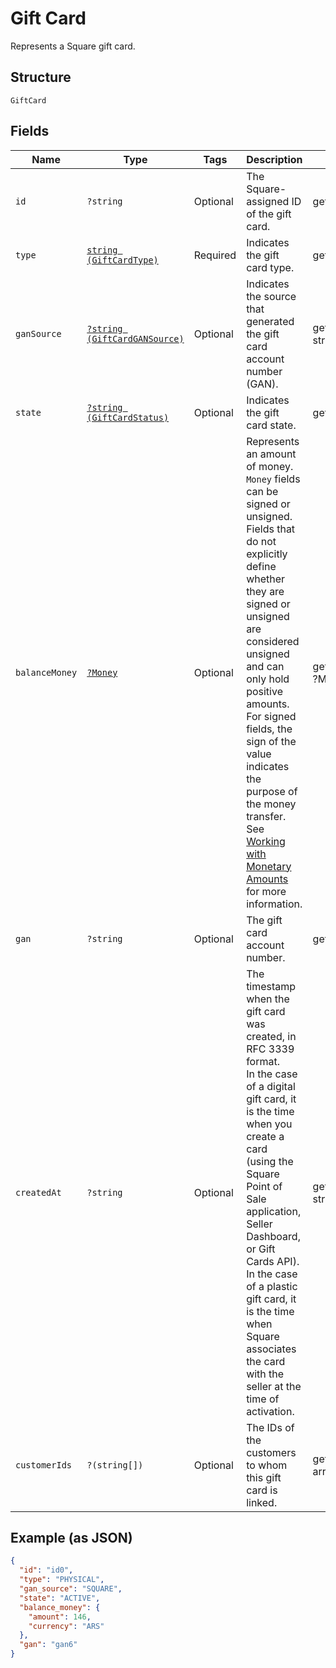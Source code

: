 
# Gift Card

Represents a Square gift card.

## Structure

`GiftCard`

## Fields

| Name | Type | Tags | Description | Getter | Setter |
|  --- | --- | --- | --- | --- | --- |
| `id` | `?string` | Optional | The Square-assigned ID of the gift card. | getId(): ?string | setId(?string id): void |
| `type` | [`string (GiftCardType)`](../../doc/models/gift-card-type.md) | Required | Indicates the gift card type. | getType(): string | setType(string type): void |
| `ganSource` | [`?string (GiftCardGANSource)`](../../doc/models/gift-card-gan-source.md) | Optional | Indicates the source that generated the gift card<br>account number (GAN). | getGanSource(): ?string | setGanSource(?string ganSource): void |
| `state` | [`?string (GiftCardStatus)`](../../doc/models/gift-card-status.md) | Optional | Indicates the gift card state. | getState(): ?string | setState(?string state): void |
| `balanceMoney` | [`?Money`](../../doc/models/money.md) | Optional | Represents an amount of money. `Money` fields can be signed or unsigned.<br>Fields that do not explicitly define whether they are signed or unsigned are<br>considered unsigned and can only hold positive amounts. For signed fields, the<br>sign of the value indicates the purpose of the money transfer. See<br>[Working with Monetary Amounts](https://developer.squareup.com/docs/build-basics/working-with-monetary-amounts)<br>for more information. | getBalanceMoney(): ?Money | setBalanceMoney(?Money balanceMoney): void |
| `gan` | `?string` | Optional | The gift card account number. | getGan(): ?string | setGan(?string gan): void |
| `createdAt` | `?string` | Optional | The timestamp when the gift card was created, in RFC 3339 format.<br>In the case of a digital gift card, it is the time when you create a card<br>(using the Square Point of Sale application, Seller Dashboard, or Gift Cards API).  <br>In the case of a plastic gift card, it is the time when Square associates the card with the<br>seller at the time of activation. | getCreatedAt(): ?string | setCreatedAt(?string createdAt): void |
| `customerIds` | `?(string[])` | Optional | The IDs of the customers to whom this gift card is linked. | getCustomerIds(): ?array | setCustomerIds(?array customerIds): void |

## Example (as JSON)

```json
{
  "id": "id0",
  "type": "PHYSICAL",
  "gan_source": "SQUARE",
  "state": "ACTIVE",
  "balance_money": {
    "amount": 146,
    "currency": "ARS"
  },
  "gan": "gan6"
}
```

